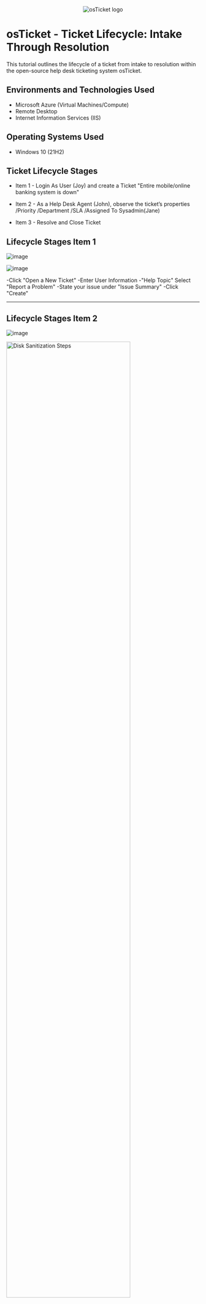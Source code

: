 <p align="center">
<img src="https://i.imgur.com/Clzj7Xs.png" alt="osTicket logo"/>
</p>

<h1>osTicket - Ticket Lifecycle: Intake Through Resolution</h1>
This tutorial outlines the lifecycle of a ticket from intake to resolution within the open-source help desk ticketing system osTicket.<br />


<h2>Environments and Technologies Used</h2>

- Microsoft Azure (Virtual Machines/Compute)
- Remote Desktop
- Internet Information Services (IIS)

<h2>Operating Systems Used </h2>

- Windows 10</b> (21H2)

<h2>Ticket Lifecycle Stages</h2>

-  Item 1 - Login As User (Joy) and create a Ticket "Entire mobile/online banking system is down"
-  Item 2 - As a Help Desk Agent (John), observe the ticket’s properties
	/Priority
	/Department
	/SLA
	/Assigned To Sysadmin(Jane)

-  Item 3 - Resolve and Close Ticket

<h2>Lifecycle Stages Item 1</h2>

![image](https://github.com/user-attachments/assets/3494869d-64aa-4c62-8aba-f7446f104022)



![image](https://github.com/user-attachments/assets/ac09261e-3780-4641-b07d-709ca566ec57)

<p>
-Click "Open a New Ticket"
-Enter User Information
-"Help Topic" Select "Report a Problem"
-State your issue under "Issue Summary"
-Click "Create" 
</p>

________________________________________________________________________________________________
<h2>Lifecycle Stages Item 2</h2>

![image](https://github.com/user-attachments/assets/61be8c6a-1d4a-484d-9d64-1a76f2849f56)

<p>
<img src="https://i.imgur.com/DJmEXEB.png" height="80%" width="80%" alt="Disk Sanitization Steps"/>
</p>
<p>
Lorem ipsum dolor sit amet, consectetur adipiscing elit, sed do eiusmod tempor incididunt ut labore et dolore magna aliqua. Ut enim ad minim veniam, quis nostrud exercitation ullamco laboris nisi ut aliquip ex ea commodo consequat. Duis aute irure dolor in reprehenderit in voluptate velit esse cillum dolore eu fugiat nulla pariatur.
</p>
<br />

<p>
<img src="https://i.imgur.com/DJmEXEB.png" height="80%" width="80%" alt="Disk Sanitization Steps"/>
</p>
<p>
Lorem ipsum dolor sit amet, consectetur adipiscing elit, sed do eiusmod tempor incididunt ut labore et dolore magna aliqua. Ut enim ad minim veniam, quis nostrud exercitation ullamco laboris nisi ut aliquip ex ea commodo consequat. Duis aute irure dolor in reprehenderit in voluptate velit esse cillum dolore eu fugiat nulla pariatur.
</p>
<br />

<p>
<img src="https://i.imgur.com/DJmEXEB.png" height="80%" width="80%" alt="Disk Sanitization Steps"/>
</p>
<p>
Lorem ipsum dolor sit amet, consectetur adipiscing elit, sed do eiusmod tempor incididunt ut labore et dolore magna aliqua. Ut enim ad minim veniam, quis nostrud exercitation ullamco laboris nisi ut aliquip ex ea commodo consequat. Duis aute irure dolor in reprehenderit in voluptate velit esse cillum dolore eu fugiat nulla pariatur.
</p>
<br />
